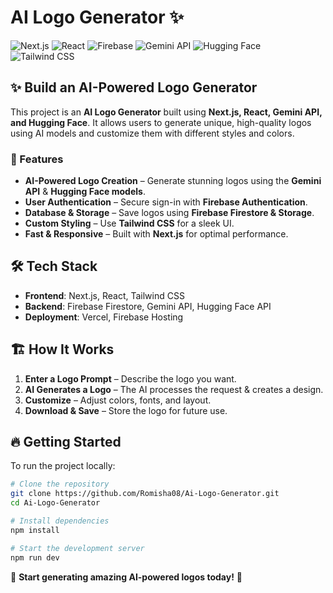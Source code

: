 # AI Logo Generator ✨

![Next.js](https://img.shields.io/badge/Next.js-000000?style=for-the-badge&logo=nextdotjs&logoColor=white)
![React](https://img.shields.io/badge/React-20232A?style=for-the-badge&logo=react&logoColor=61DAFB)
![Firebase](https://img.shields.io/badge/Firebase-ffca28?style=for-the-badge&logo=firebase&logoColor=black)
![Gemini API](https://img.shields.io/badge/Gemini-4285F4?style=for-the-badge&logo=google&logoColor=white)
![Hugging Face](https://img.shields.io/badge/Hugging%20Face-ffcc00?style=for-the-badge&logo=huggingface&logoColor=black)
![Tailwind CSS](https://img.shields.io/badge/TailwindCSS-38B2AC?style=for-the-badge&logo=tailwind-css&logoColor=white)

## ✨ Build an AI-Powered Logo Generator

This project is an **AI Logo Generator** built using **Next.js, React, Gemini API, and Hugging Face**. It allows users to generate unique, high-quality logos using AI models and customize them with different styles and colors.

### 🌟 Features
- **AI-Powered Logo Creation** – Generate stunning logos using the **Gemini API** & **Hugging Face models**.
- **User Authentication** – Secure sign-in with **Firebase Authentication**.
- **Database & Storage** – Save logos using **Firebase Firestore & Storage**.
- **Custom Styling** – Use **Tailwind CSS** for a sleek UI.
- **Fast & Responsive** – Built with **Next.js** for optimal performance.

## 🛠️ Tech Stack
- **Frontend**: Next.js, React, Tailwind CSS
- **Backend**: Firebase Firestore, Gemini API, Hugging Face API
- **Deployment**: Vercel, Firebase Hosting

## 🏗️ How It Works
1. **Enter a Logo Prompt** – Describe the logo you want.
2. **AI Generates a Logo** – The AI processes the request & creates a design.
3. **Customize** – Adjust colors, fonts, and layout.
4. **Download & Save** – Store the logo for future use.

## 🔥 Getting Started
To run the project locally:
```bash
# Clone the repository
git clone https://github.com/Romisha08/Ai-Logo-Generator.git
cd Ai-Logo-Generator

# Install dependencies
npm install

# Start the development server
npm run dev
```



🚀 **Start generating amazing AI-powered logos today!** 🎨

